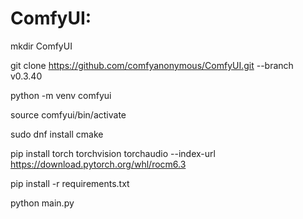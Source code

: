 # ComfyUI:

mkdir ComfyUI

git clone https://github.com/comfyanonymous/ComfyUI.git --branch v0.3.40

python -m venv comfyui

source comfyui/bin/activate

sudo dnf install cmake

pip install torch torchvision torchaudio --index-url https://download.pytorch.org/whl/rocm6.3

pip install -r requirements.txt

python main.py
